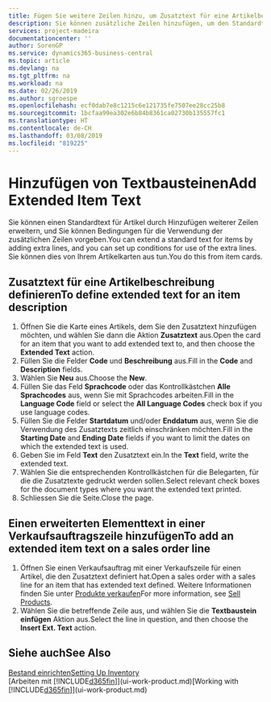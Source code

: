 ```yaml
---
title: Fügen Sie weitere Zeilen hinzu, um Zusatztext für eine Artikelbeschreibung zu definieren| Microsoft Docs
description: Sie können zusätzliche Zeilen hinzufügen, um den Standardtext zu erweitern, der einen Artikel enthält.
services: project-madeira
documentationcenter: ''
author: SorenGP
ms.service: dynamics365-business-central
ms.topic: article
ms.devlang: na
ms.tgt_pltfrm: na
ms.workload: na
ms.date: 02/26/2019
ms.author: sgroespe
ms.openlocfilehash: ecf0dab7e8c1215c6e121735fe7507ee28cc25b8
ms.sourcegitcommit: 1bcfaa99ea302e6b84b8361ca02730b135557fc1
ms.translationtype: HT
ms.contentlocale: de-CH
ms.lasthandoff: 03/08/2019
ms.locfileid: "819225"
---
```

# <a name="add-extended-item-text"></a><span data-ttu-id="facaf-103">Hinzufügen von Textbausteinen</span><span class="sxs-lookup"><span data-stu-id="facaf-103">Add Extended Item Text</span></span>
<span data-ttu-id="facaf-104">Sie können einen Standardtext für Artikel durch Hinzufügen weiterer Zeilen erweitern, und Sie können Bedingungen für die Verwendung der zusätzlichen Zeilen vorgeben.</span><span class="sxs-lookup"><span data-stu-id="facaf-104">You can extend a standard text for items by adding extra lines, and you can set up conditions for use of the extra lines.</span></span> <span data-ttu-id="facaf-105">Sie können dies von Ihrem Artikelkarten aus tun.</span><span class="sxs-lookup"><span data-stu-id="facaf-105">You do this from item cards.</span></span>

## <a name="to-define-extended-text-for-an-item-description"></a><span data-ttu-id="facaf-106">Zusatztext für eine Artikelbeschreibung definieren</span><span class="sxs-lookup"><span data-stu-id="facaf-106">To define extended text for an item description</span></span>
1. <span data-ttu-id="facaf-107">Öffnen Sie die Karte eines Artikels, dem Sie den Zusatztext hinzufügen möchten, und wählen Sie dann die Aktion **Zusatztext** aus.</span><span class="sxs-lookup"><span data-stu-id="facaf-107">Open the card for an item that you want to add extended text to, and then choose the **Extended Text** action.</span></span>
2. <span data-ttu-id="facaf-108">Füllen Sie die Felder **Code** und **Beschreibung** aus.</span><span class="sxs-lookup"><span data-stu-id="facaf-108">Fill in the **Code** and **Description** fields.</span></span>
3. <span data-ttu-id="facaf-109">Wählen Sie **Neu** aus.</span><span class="sxs-lookup"><span data-stu-id="facaf-109">Choose the **New**.</span></span>
4. <span data-ttu-id="facaf-110">Füllen Sie das Feld **Sprachcode** oder das Kontrollkästchen **Alle Sprachcodes** aus, wenn Sie mit Sprachcodes arbeiten.</span><span class="sxs-lookup"><span data-stu-id="facaf-110">Fill in the **Language Code** field or select the **All Language Codes** check box if you use language codes.</span></span>
5. <span data-ttu-id="facaf-111">Füllen Sie die Felder **Startdatum** und/oder **Enddatum** aus, wenn Sie die Verwendung des Zusatztexts zeitlich einschränken möchten.</span><span class="sxs-lookup"><span data-stu-id="facaf-111">Fill in the **Starting Date** and **Ending Date** fields if you want to limit the dates on which the extended text is used.</span></span>
6. <span data-ttu-id="facaf-112">Geben Sie im Feld **Text** den Zusatztext ein.</span><span class="sxs-lookup"><span data-stu-id="facaf-112">In the **Text** field, write the extended text.</span></span>
7. <span data-ttu-id="facaf-113">Wählen Sie die entsprechenden Kontrollkästchen für die Belegarten, für die die Zusatztexte gedruckt werden sollen.</span><span class="sxs-lookup"><span data-stu-id="facaf-113">Select relevant check boxes for the document types where you want the extended text printed.</span></span>
8. <span data-ttu-id="facaf-114">Schliessen Sie die Seite.</span><span class="sxs-lookup"><span data-stu-id="facaf-114">Close the page.</span></span>

## <a name="to-add-an-extended-item-text-on-a-sales-order-line"></a><span data-ttu-id="facaf-115">Einen erweiterten Elementtext in einer Verkaufsauftragszeile hinzufügen</span><span class="sxs-lookup"><span data-stu-id="facaf-115">To add an extended item text on a sales order line</span></span>
1. <span data-ttu-id="facaf-116">Öffnen Sie einen Verkaufsauftrag mit einer Verkaufszeile für einen Artikel, die den Zusatztext definiert hat.</span><span class="sxs-lookup"><span data-stu-id="facaf-116">Open a sales order with a sales line for an item that has extended text defined.</span></span> <span data-ttu-id="facaf-117">Weitere Informationen finden Sie unter [Produkte verkaufen](sales-how-sell-products.md)</span><span class="sxs-lookup"><span data-stu-id="facaf-117">For more information, see [Sell Products](sales-how-sell-products.md).</span></span>
2. <span data-ttu-id="facaf-118">Wählen Sie die betreffende Zeile aus, und wählen Sie die **Textbaustein einfügen** Aktion aus.</span><span class="sxs-lookup"><span data-stu-id="facaf-118">Select the line in question, and then choose the **Insert Ext. Text** action.</span></span>

## <a name="see-also"></a><span data-ttu-id="facaf-119">Siehe auch</span><span class="sxs-lookup"><span data-stu-id="facaf-119">See Also</span></span>
[<span data-ttu-id="facaf-120">Bestand einrichten</span><span class="sxs-lookup"><span data-stu-id="facaf-120">Setting Up Inventory</span></span>](inventory-setup-inventory.md)  
<span data-ttu-id="facaf-121">[Arbeiten mit [!INCLUDE[d365fin](includes/d365fin_md.md)]](ui-work-product.md)</span><span class="sxs-lookup"><span data-stu-id="facaf-121">[Working with [!INCLUDE[d365fin](includes/d365fin_md.md)]](ui-work-product.md)</span></span>
